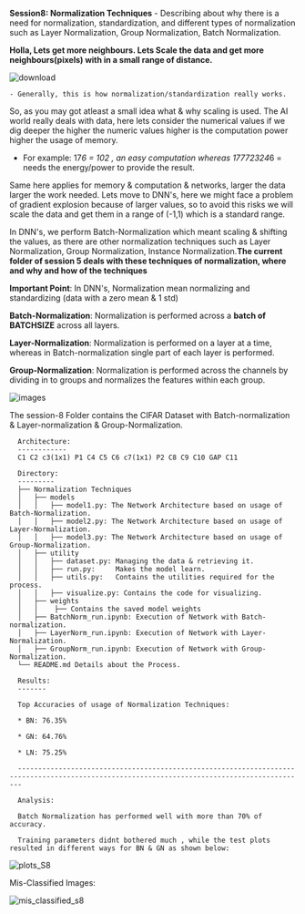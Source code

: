**Session8: Normalization Techniques** - Describing about why there is a need for normalization, standardization, and different types of normalization such as Layer Normalization, Group Normalization, Batch Normalization.

**Holla, Lets get more neighbours. Lets Scale the data and get more neighbours(pixels) with in a small range of distance.**

   ![download](https://user-images.githubusercontent.com/60026221/215568087-a5a603c3-d4e9-4641-ae21-095f08020d35.jpeg)

    - Generally, this is how normalization/standardization really works.

So, as you may got atleast a small idea what & why scaling is used. The AI world really deals with data, here lets consider the numerical values if we dig deeper the higher the numeric values higher is the computation power higher the usage of memory. 

   * For example: 17*6 = 102 , an easy computation whereas 17772324*6 = needs the energy/power to provide the result. 

Same here applies for memory & computation & networks, larger the data larger the work needed. Lets move to DNN's, here we might face a problem of gradient explosion because of larger values, so to avoid this risks we will scale the data and get them in a range of (-1,1) which is a standard range. 

In DNN's, we perform Batch-Normalization which meant scaling & shifting the values, as there are other normalization techniques such as Layer Normalization, Group Normalization, Instance Normalization.**The current folder of session 5 deals with these techniques of normalization, where and why and how of the techniques** 

**Important Point**: In DNN's, Normalization mean normalizing and standardizing (data with a zero mean & 1 std)

**Batch-Normalization**: Normalization is performed across a **batch of BATCHSIZE** across all layers.

**Layer-Normalization**: Normalization is performed on a layer at a time, whereas in Batch-normalization single part of each layer is performed.

**Group-Normalization**: Normalization is performed across the channels by dividing in to groups and normalizes the features within each group. 

![images](https://user-images.githubusercontent.com/60026221/215571530-ede0ccd5-51f3-4472-979f-3abc12c2edc6.jpeg)

The session-8 Folder contains the CIFAR Dataset with Batch-normalization & Layer-normalization & Group-Normalization.

      Architecture: 
      ------------
      C1 C2 c3(1x1) P1 C4 C5 C6 c7(1x1) P2 C8 C9 C10 GAP C11

      Directory: 
      ---------
      ├── Normalization Techniques
      │   ├── models
      │   │   ├── model1.py: The Network Architecture based on usage of Batch-Normalization.
      │   │   ├── model2.py: The Network Architecture based on usage of Layer-Normalization.
      │   │   ├── model3.py: The Network Architecture based on usage of Group-Normalization.
      │   ├── utility
      │   │   ├── dataset.py: Managing the data & retrieving it.
      │   │   ├── run.py:     Makes the model learn.
      │   │   ├── utils.py:   Contains the utilities required for the process.
      │   │   ├── visualize.py: Contains the code for visualizing.
      │   ├── weights
      │   │    ├── Contains the saved model weights
      │   ├── BatchNorm_run.ipynb: Execution of Network with Batch-normalization. 
      │   ├── LayerNorm_run.ipynb: Execution of Network with Layer-Normalization.
      │   ├── GroupNorm_run.ipynb: Execution of Network with Group-Normalization.
      └── README.md Details about the Process.

      Results:
      -------
      
      Top Accuracies of usage of Normalization Techniques:

      * BN: 76.35%

      * GN: 64.76%

      * LN: 75.25%
      
      ---------------------------------------------------------------------------------------------------------------------------------------------

      Analysis:

      Batch Normalization has performed well with more than 70% of accuracy.

      Training parameters didnt bothered much , while the test plots resulted in different ways for BN & GN as shown below: 


![plots_S8](https://github.com/kishkath/ERA/assets/60026221/4ce456c5-9f5f-499b-8665-0feaaaba0527)



Mis-Classified Images:

![mis_classified_s8](https://github.com/kishkath/ERA/assets/60026221/8dd10800-3bd7-490e-8d01-8975bf05f5a2)

